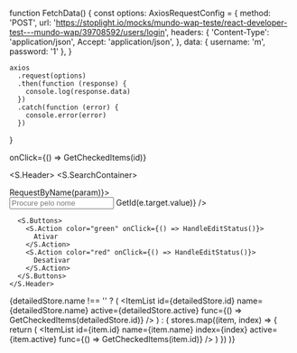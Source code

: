 function FetchData() {
const options: AxiosRequestConfig = {
method: 'POST',
url: 'https://stoplight.io/mocks/mundo-wap-teste/react-developer-test---mundo-wap/39708592/users/login',
headers: {
'Content-Type': 'application/json',
Accept: 'application/json',
},
data: { username: 'm', password: '1' },
}

    axios
      .request(options)
      .then(function (response) {
        console.log(response.data)
      })
      .catch(function (error) {
        console.error(error)
      })

}

onClick={() => GetCheckedItems(id)}

<S.Header>
<S.SearchContainer>

<div onClick={() => RequestByName(param)}>
<AiOutlineSearch size={30} color="white" />
</div>
<input
placeholder="Procure pelo nome"
onChange={(e) => GetId(e.target.value)}
/>
</S.SearchContainer>

      <S.Buttons>
        <S.Action color="green" onClick={() => HandleEditStatus()}>
          Ativar
        </S.Action>
        <S.Action color="red" onClick={() => HandleEditStatus()}>
          Desativar
        </S.Action>
      </S.Buttons>
    </S.Header>

{detailedStore.name !== '' ? (
<ItemList
id={detailedStore.id}
name={detailedStore.name}
active={detailedStore.active}
func={() => GetCheckedItems(detailedStore.id)}
/>
) : (
stores.map((item, index) => {
return (
<ItemList
id={item.id}
name={item.name}
index={index}
active={item.active}
func={() => GetCheckedItems(item.id)}
/>
)
})
)}
